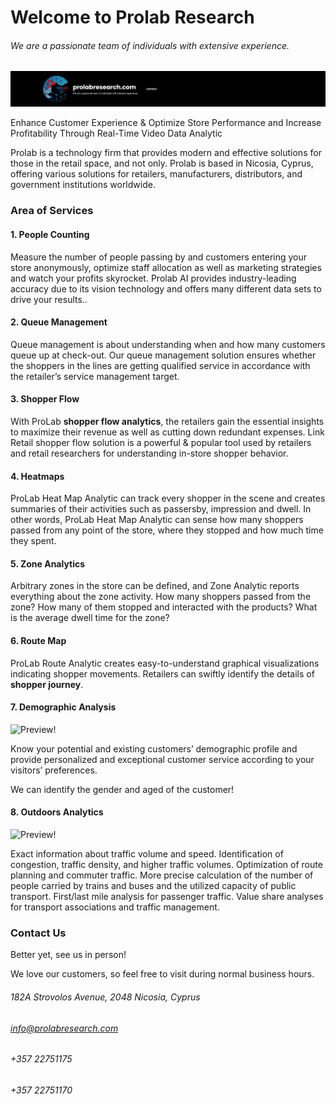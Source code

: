 # Welcome to Prolab Research #

###### We are a passionate team of individuals with extensive experience. ######

![Prolab Research Consulants!](https://github.com/Prolab-Consultants/.github/blob/main/assets/cover.png?raw=true)

Enhance Customer Experience & Optimize Store Performance and Increase Profitability Through Real-Time Video Data Analytic

Prolab is a technology firm that provides modern and effective solutions for those in the retail space, and not only. Prolab is based in Nicosia, Cyprus, offering various solutions for retailers, manufacturers, distributors, and government institutions worldwide.

### Area of Services ###

#### 1. People Counting ####

Measure the number of people passing by and customers entering your store anonymously, optimize staff allocation as well as marketing strategies and watch your profits skyrocket. Prolab AI provides industry-leading accuracy due to its vision technology and offers many different data sets to drive your results..

#### 2. Queue Management ####

Queue management is about understanding when and how many customers queue up at check-out. Our queue management solution ensures whether the shoppers in the lines are getting qualified service in accordance with the retailer’s service management target.

#### 3. Shopper Flow ####

With ProLab **shopper flow analytics**, the retailers gain the essential insights to maximize their revenue as well as cutting down redundant expenses. Link Retail shopper flow solution is a powerful & popular  tool used by retailers and retail researchers for understanding in-store shopper behavior.

#### 4. Heatmaps ####

ProLab Heat Map Analytic can track every shopper in the scene and creates summaries of their activities such as passersby, impression and dwell. In other words, ProLab Heat Map Analytic can sense how many shoppers passed from any point of the store, where they stopped and how much time they spent.

#### 5. Zone Analytics ####

Arbitrary zones in the store can be defined, and Zone Analytic reports everything about the zone activity. How many shoppers passed from the zone? How many of them stopped and interacted with the products? What is the average dwell time for the zone?

#### 6. Route Map ####

ProLab Route Analytic creates easy-to-understand graphical visualizations indicating shopper movements. Retailers can swiftly identify the details of **shopper journey**.

#### 7. Demographic Analysis ####

![Preview!](https://www.prolabresearch.com/wp-content/uploads/2023/10/Aged.png)

Know your potential and existing customers’ demographic profile and provide personalized and exceptional customer service according to your visitors’ preferences.

We can identify the gender and aged of the customer!

#### 8. Outdoors Analytics ####

![Preview!](https://www.prolabresearch.com/wp-content/uploads/2023/10/outdoor2.png)

Exact information about traffic volume and speed. Identification of congestion, traffic density, and higher traffic volumes. Optimization of route planning and commuter traffic. More precise calculation of the number of people carried by trains and buses and the utilized capacity of public transport. First/last mile analysis for passenger traffic. Value share analyses for transport associations and traffic management.



### Contact Us ###

Better yet, see us in person!

We love our customers, so feel free to visit during normal business hours.

###### 182A Strovolos Avenue, 2048 Nicosia, Cyprus ######

###### info@prolabresearch.com ######

###### +357 22751175 ######

###### +357 22751170 ######
